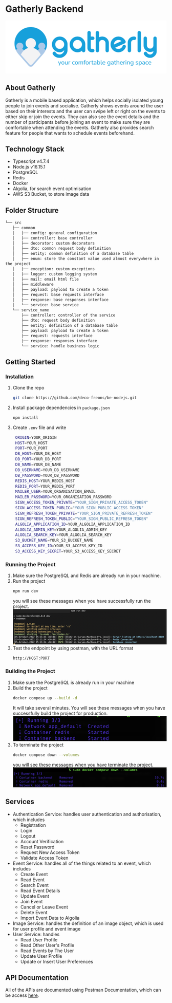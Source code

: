 # Gatherly Backend

![Gatherly](readme/logo.png)

## About Gatherly

Gatherly is a mobile based application, which helps socially isolated young people to join events and socialise. Gatherly shows events around the user based on their interests and the user can swipe left or right on the events to either skip or join the events. They can also see the event details and the number of participants before joining an event to make sure they are comfortable when attending the events. Gatherly also provides search feature for people that wants to schedule events beforehand.

## Technology Stack

-   Typescript v4.7.4
-   Node.js v16.15.1
-   PostgreSQL
-   Redis
-   Docker
-   Algolia, for search event optimisation
-   AWS S3 Bucket, to store image data

## Folder Structure

```
└── src
   ├── common
   │   ├── config: general configuration
   │   ├── controller: base controller
   │   ├── decorator: custom decorators
   │   ├── dto: common request body definition
   │   ├── entity: common definition of a database table
   │   ├── enum: store the constant value used almost everywhere in the project
   │   ├── exception: custom exceptions
   │   ├── logger: custom logging system
   │   ├── mail: email html file
   │   ├── middleware
   │   ├── payload: payload to create a token
   │   ├── request: base requests interface
   │   ├── response: base responses interface
   │   └── service: base service
   └── service_name
       ├── controller: controller of the service
       ├── dto: request body definition
       ├── entity: definition of a database table
       ├── payload: payload to create a token
       ├── request: requests interface
       ├── response: responses interface
       └── service: handle business logic
```

## Getting Started

### Installation

1. Clone the repo
    ```sh
    git clone https://github.com/deco-freons/be-nodejs.git
    ```
2. Install package dependencies in `package.json`
    ```sh
    npm install
    ```
3. Create `.env` file and write
    ```sh
     ORIGIN=YOUR_ORIGIN
     HOST=YOUR_HOST
     PORT=YOUR_PORT
     DB_HOST=YOUR_DB_HOST
     DB_PORT=YOUR_DB_PORT
     DB_NAME=YOUR_DB_NAME
     DB_USERNAME=YOUR_DB_USERNAME
     DB_PASSWORD=YOUR_DB_PASSWORD
     REDIS_HOST=YOUR_REDIS_HOST
     REDIS_PORT=YOUR_REDIS_PORT
     MAILER_USER=YOUR_ORGANISATION_EMAIL
     MAILER_PASSWORD=YOUR_ORGANISATION_PASSWORD
     SIGN_ACCESS_TOKEN_PRIVATE="YOUR_SIGN_PRIVATE_ACCESS_TOKEN"
     SIGN_ACCESS_TOKEN_PUBLIC="YOUR_SIGN_PUBLIC_ACCESS_TOKEN"
     SIGN_REFRESH_TOKEN_PRIVATE="YOUR_SIGN_PRIVATE_REFRESH_TOKEN"
     SIGN_REFRESH_TOKEN_PUBLIC="YOUR_SIGN_PUBLIC_REFRESH_TOKEN"
     ALGOLIA_APPLICATION_ID=YOUR_ALGOLIA_APPLICATION_ID
     ALGOLIA_ADMIN_KEY=YOUR_ALGOLIA_ADMIN_KEY
     ALGOLIA_SEARCH_KEY=YOUR_ALGOLIA_SEARCH_KEY
     S3_BUCKET_NAME=YOUR_S3_BUCKET_NAME
     S3_ACCESS_KEY_ID=YOUR_S3_ACCESS_KEY_ID
     S3_ACCESS_KEY_SECRET=YOUR_S3_ACCESS_KEY_SECRET
    ```

### Running the Project

1. Make sure the PostgreSQL and Redis are already run in your machine.
2. Run the project
    ```sh
    npm run dev
    ```
    you will see these messages when you have successfully run the project.
    ![Success Run](readme/success.png)
3. Test the endpoint by using postman, with the URL format
    ```
    http://HOST:PORT
    ```

### Building the Project

1. Make sure the PostgreSQL is already run in your machine
2. Build the project
    ```sh
    docker compose up --build -d
    ```
    It will take several minutes. You will see these messages when you have successfully build the project for production.
    ![Success Build](readme/success-build.png)
3. To terminate the project
    ```sh
    docker compose down --volumes
    ```
    you will see these messages when you have terminate the project.
    ![Success Terminate](readme/success-terminate.png)

## Services

-   Authentication Service: handles user authentication and authorisation, which includes
    -   Registration
    -   Login
    -   Logout
    -   Account Verification
    -   Reset Password
    -   Request New Access Token
    -   Validate Access Token
-   Event Service: handles all of the things related to an event, which includes
    -   Create Event
    -   Read Event
    -   Search Event
    -   Read Event Details
    -   Update Event
    -   Join Event
    -   Cancel or Leave Event
    -   Delete Event
    -   Import Event Data to Algolia
-   Image Service: handles the definition of an image object, which is used for user profile and event image
-   User Service: handles
    -   Read User Profile
    -   Read Other User's Profile
    -   Read Events by The User
    -   Update User Profile
    -   Update or Insert User Preferences

## API Documentation

All of the APIs are documented using Postman Documentation, which can be access [here](https://documenter.getpostman.com/view/11990089/2s8479zwn3).
